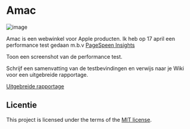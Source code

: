 # Amac

![image](https://user-images.githubusercontent.com/47314813/232478210-38ce19bf-ff66-4021-982a-b17c44b14a14.png)

Amac is een webwinkel voor Apple producten. Ik heb op 17 april een performance test gedaan m.b.v [PageSpeen Insights](https://pagespeed.web.dev/)


Toon een screenshot van de performance test.

Schrijf een samenvatting van de testbevindingen en verwijs naar je Wiki voor een uitgebreide rapportage.

[Uitgebreide rapportage](https://github.com/luukbrauckmann/sprint-10-deeltaak/wiki/PageSpeed-Insights)


## Licentie

This project is licensed under the terms of the [MIT license](./LICENSE).
